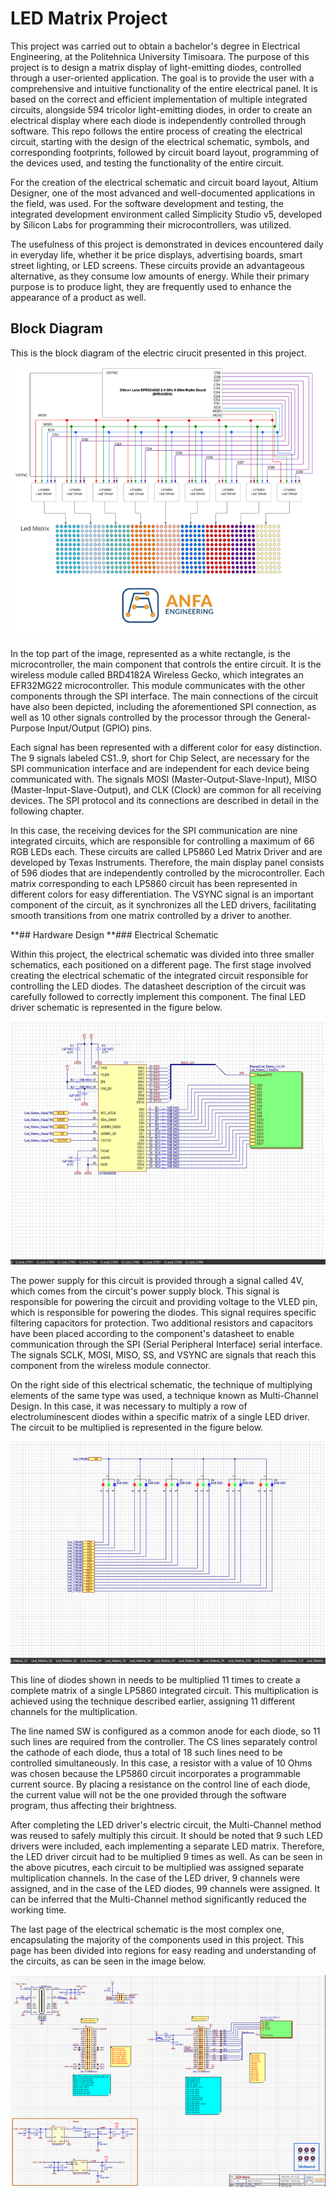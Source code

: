 # **LED Matrix Project**


This project was carried out to obtain a bachelor's degree in Electrical Engineering, at the Politehnica University Timisoara. The purpose of this project is to design a matrix display of light-emitting diodes, controlled through a user-oriented application. The goal is to provide the user with a comprehensive and intuitive functionality of the entire electrical panel.
It is based on the correct and efficient implementation of multiple integrated circuits, alongside 594 tricolor light-emitting diodes, in order to create an electrical display where each diode is independently controlled through software. This repo follows the entire process of creating the electrical circuit, starting with the design of the electrical schematic, symbols, and corresponding footprints, followed by circuit board layout, programming of the devices used, and testing the functionality of the entire circuit.

For the creation of the electrical schematic and circuit board layout, Altium Designer, one of the most advanced and well-documented applications in the field, was used. For the software development and testing, the integrated development environment called Simplicity Studio v5, developed by Silicon Labs for programming their microcontrollers, was utilized.

The usefulness of this project is demonstrated in devices encountered daily in everyday life, whether it be price displays, advertising boards, smart street lighting, or LED screens. These circuits provide an advantageous alternative, as they consume low amounts of energy. While their primary purpose is to produce light, they are frequently used to enhance the appearance of a product as well.

## Block Diagram
This is the block diagram of the electric cirucit presented in this project. 

![Block Diagram](images/BlockDiagram.png)




In the top part of the image, represented as a white rectangle, is the microcontroller, the main component that controls the entire circuit. It is the wireless module called BRD4182A Wireless Gecko, which integrates an EFR32MG22 microcontroller. This module communicates with the other components through the SPI interface. The main connections of the circuit have also been depicted, including the aforementioned SPI connection, as well as 10 other signals controlled by the processor through the General-Purpose Input/Output (GPIO) pins.

Each signal has been represented with a different color for easy distinction. The 9 signals labeled CS1..9, short for Chip Select, are necessary for the SPI communication interface and are independent for each device being communicated with. The signals MOSI (Master-Output-Slave-Input), MISO (Master-Input-Slave-Output), and CLK (Clock) are common for all receiving devices. The SPI protocol and its connections are described in detail in the following chapter.

In this case, the receiving devices for the SPI communication are nine integrated circuits, which are responsible for controlling a maximum of 66 RGB LEDs each. These circuits are called LP5860 Led Matrix Driver and are developed by Texas Instruments. Therefore, the main display panel consists of 596 diodes that are independently controlled by the microcontroller. Each matrix corresponding to each LP5860 circuit has been represented in different colors for easy differentiation. The VSYNC signal is an important component of the circuit, as it synchronizes all the LED drivers, facilitating smooth transitions from one matrix controlled by a driver to another.


**## Hardware Design
**### Electrical Schematic

Within this project, the electrical schematic was divided into three smaller schematics, each positioned on a different page. The first stage involved creating the electrical schematic of the integrated circuit responsible for controlling the LED diodes. The datasheet description of the circuit was carefully followed to correctly implement this component. The final LED driver schematic is represented in the figure below.

![LP5860](images/LP5860.png)





The power supply for this circuit is provided through a signal called 4V, which comes from the circuit's power supply block. This signal is responsible for powering the circuit and providing voltage to the VLED pin, which is responsible for powering the diodes. This signal requires specific filtering capacitors for protection. Two additional resistors and capacitors have been placed according to the component's datasheet to enable communication through the SPI (Serial Peripheral Interface) serial interface. The signals SCLK, MOSI, MISO, SS, and VSYNC are signals that reach this component from the wireless module connector.

  On the right side of this electrical schematic, the technique of multiplying elements of the same type was used, a technique known as Multi-Channel Design. In this case, it was necessary to multiply a row of electroluminescent diodes within a specific matrix of a single LED driver. The circuit to be multiplied is represented in the figure below. 


![LP5860](images/Diodes.png)


This line of diodes shown in needs to be multiplied 11 times to create a complete matrix of a single LP5860 integrated circuit. This multiplication is achieved using the technique described earlier, assigning 11 different channels for the multiplication.

The line named SW is configured as a common anode for each diode, so 11 such lines are required from the controller. The CS lines separately control the cathode of each diode, thus a total of 18 such lines need to be controlled simultaneously.  In this case, a resistor with a value of 10 Ohms was chosen because the LP5860 circuit incorporates a programmable current source. By placing a resistance on the control line of each diode, the current value will not be the one provided through the software program, thus affecting their brightness.

After completing the LED driver's electric circuit, the Multi-Channel method was reused to safely multiply this circuit. It should be noted that 9 such LED drivers were included, each implementing a separate LED matrix. Therefore, the LED driver circuit had to be multiplied 9 times as well. As can be seen in the above picutres, each circuit to be multiplied was assigned separate multiplication channels. In the case of the LED driver, 9 channels were assigned, and in the case of the LED diodes, 99 channels were assigned. It can be inferred that the Multi-Channel method significantly reduced the working time. 

The last page of the electrical schematic is the most complex one, encapsulating the majority of the components used in this project. This page has been divided into regions for easy reading and understanding of the circuits, as can be seen in the image below.

![Main](images/MainSCH.png)
